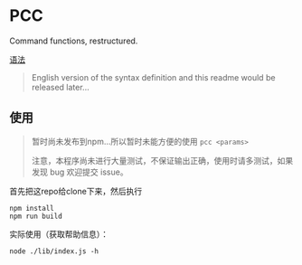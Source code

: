 # PCC

Command functions, restructured.

[语法](./syntax.md)
> English version of the syntax definition and this readme would be released later...

## 使用
> 暂时尚未发布到npm...所以暂时未能方便的使用 `pcc <params>`
>
> 注意，本程序尚未进行大量测试，不保证输出正确，使用时请多测试，如果发现 bug 欢迎提交 issue。

首先把这repo给clone下来，然后执行

```
npm install
npm run build
```

实际使用（获取帮助信息）：
```
node ./lib/index.js -h
```

